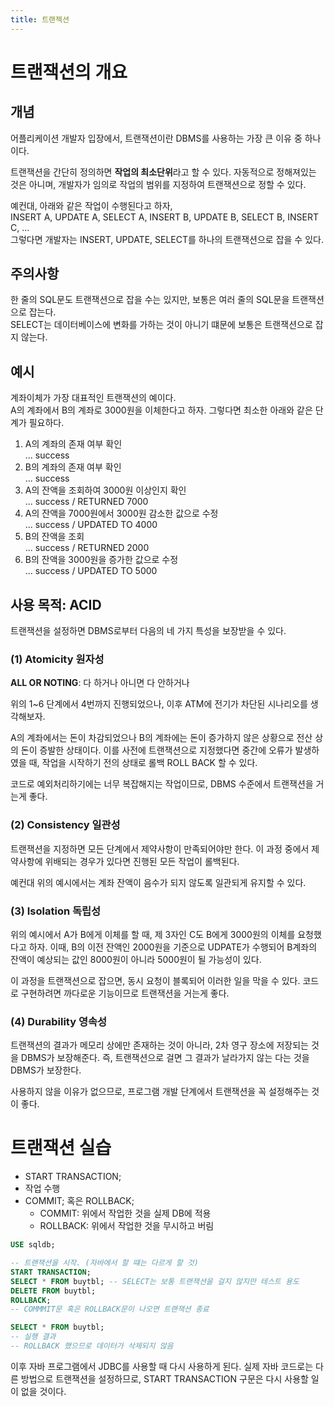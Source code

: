```yaml
---
title: 트랜젝션
---
```


# 트랜잭션의 개요
## 개념
어플리케이션 개발자 입장에서, 트랜잭션이란 DBMS를 사용하는 가장 큰 이유 중 하나이다.

트랜잭션을 간단히 정의하면 **작업의 최소단위**라고 할 수 있다. 자동적으로 정해져있는 것은 아니며, 개발자가 임의로 작업의 범위를 지정하여 트랜잭션으로 정할 수 있다.

예컨대, 아래와 같은 작업이 수행된다고 하자,  
INSERT A, UPDATE A, SELECT A, INSERT B, UPDATE B, SELECT B, INSERT C, ...  
그렇다면 개발자는 INSERT, UPDATE, SELECT를 하나의 트랜잭션으로 잡을 수 있다.

## 주의사항
한 줄의 SQL문도 트랜잭션으로 잡을 수는 있지만, 보통은 여러 줄의 SQL문을 트랜잭션으로 잡는다.  
SELECT는 데이터베이스에 변화를 가하는 것이 아니기 떄문에 보통은 트랜잭션으로 잡지 않는다.

## 예시
계좌이체가 가장 대표적인 트랜잭션의 예이다.  
A의 계좌에서 B의 계좌로 3000원을 이체한다고 하자. 그렇다면 최소한 아래와 같은 단계가 필요하다.

1. A의 계좌의 존재 여부 확인  
   ... success
2. B의 계좌의 존재 여부 확인  
   ... success
3. A의 잔액을 조회하여 3000원 이상인지 확인  
   ... success / RETURNED 7000
4. A의 잔액을 7000원에서 3000원 감소한 값으로 수정  
   ... success / UPDATED TO 4000
5. B의 잔액을 조회  
   ... success / RETURNED 2000
6. B의 잔액을 3000원을 증가한 값으로 수정  
   ... success / UPDATED TO 5000

## 사용 목적: ACID
트랜잭션을 설정하면 DBMS로부터 다음의 네 가지 특성을 보장받을 수 있다.

### (1) Atomicity 원자성  
**ALL OR NOTING**: 다 하거나 아니면 다 안하거나

위의 1~6 단계에서 4번까지 진행되었으나, 이후 ATM에 전기가 차단된 시나리오를 생각해보자.

A의 계좌에서는 돈이 차감되었으나 B의 계좌에는 돈이 증가하지 않은 상황으로 전산 상의 돈이 증발한 상태이다. 이를 사전에 트랜잭션으로 지정했다면 중간에 오류가 발생하였을 때, 작업을 시작하기 전의 상태로 롤백 ROLL BACK 할 수 있다.

코드로 예외처리하기에는 너무 복잡해지는 작업이므로, DBMS 수준에서 트랜잭션을 거는게 좋다.

### (2)  Consistency 일관성
트랜잭션을 지정하면 모든 단계에서 제약사항이 만족되어야만 한다. 이 과정 중에서 제약사항에 위배되는 경우가 있다면 진행된 모든 작업이 롤백된다.

예컨대 위의 예시에서는 계좌 잔액이 음수가 되지 않도록 일관되게 유지할 수 있다.

### (3)  Isolation 독립성
위의 예시에서 A가 B에게 이체를 할 때, 제 3자인 C도 B에게 3000원의 이체를 요청했다고 하자. 이때, B의 이전 잔액인 2000원을 기준으로 UDPATE가 수행되어 B계좌의 잔액이 예상되는 값인 8000원이 아니라 5000원이 될 가능성이 있다.

이 과정을 트랜잭션으로 잡으면, 동시 요청이 블록되어 이러한 일을 막을 수 있다. 코드로 구현하려면 까다로운 기능이므로 트랜잭션을 거는게 좋다.

### (4)  Durability 영속성
트랜잭션의 결과가 메모리 상에만 존재하는 것이 아니라, 2차 영구 장소에 저장되는 것을 DBMS가 보장해준다. 즉, 트랜잭션으로 걸면 그 결과가 날라가지 않는 다는 것을 DBMS가 보장한다.

사용하지 않을 이유가 없으므로, 프로그램 개발 단계에서 트랜잭션을 꼭 설정해주는 것이 좋다.

# 트랜잭션 실습
- START TRANSACTION;
- 작업 수행
- COMMIT; 혹은 ROLLBACK;
  - COMMIT: 위에서 작업한 것을 실제 DB에 적용
  - ROLLBACK: 위에서 작업한 것을 무시하고 버림

```sql
USE sqldb;

-- 트랜잭션을 시작. (자바에서 할 떄는 다르게 할 것)
START TRANSACTION; 
SELECT * FROM buytbl; -- SELECT는 보통 트랜잭션을 걸지 않지만 테스트 용도
DELETE FROM buytbl;
ROLLBACK;
-- COMMMIT문 혹은 ROLLBACK문이 나오면 트랜잭션 종료

SELECT * FROM buytbl;
-- 실행 결과
-- ROLLBACK 했으므로 데이터가 삭제되지 않음
```

이후 자바 프로그램에서 JDBC를 사용할 때 다시 사용하게 된다. 실제 자바 코드로는 다른 방법으로 트랜잭션을 설정하므로, START TRANSACTION 구문은 다시 사용할 일이 없을 것이다.